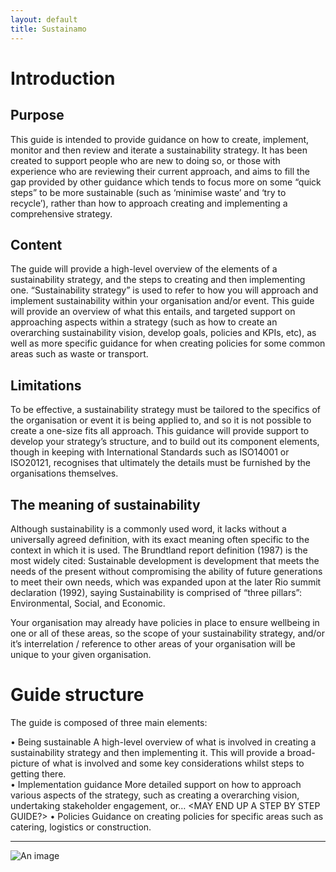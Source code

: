 ```yaml
---
layout: default
title: Sustainamo
---
```


# Introduction
## Purpose
This guide is intended to provide guidance on how to create, implement, monitor and then review and iterate a sustainability strategy.  It has been created to support people who are new to doing so, or those with experience who are reviewing their current approach, and aims to fill the gap provided by other guidance which tends to focus more on some “quick steps” to be more sustainable (such as ‘minimise waste’ and ‘try to recycle’), rather than how to approach creating and implementing a comprehensive strategy.

## Content
The guide will provide a high-level overview of the elements of a sustainability strategy, and the steps to creating and then implementing one.  “Sustainability strategy” is used to refer to how you will approach and implement sustainability within your organisation and/or event.  This guide will provide an overview of what this entails, and targeted support on approaching aspects within a strategy (such as how to create an overarching sustainability vision, develop goals, policies and KPIs, etc), as well as more specific guidance for when creating policies for some common areas such as waste or transport.  

## Limitations
To be effective, a sustainability strategy must be tailored to the specifics of the organisation or event it is being applied to, and so it is not possible to create a one-size fits all approach.  This guidance will provide support to develop your strategy’s structure, and to build out its component elements, though in keeping with International Standards such as ISO14001 or ISO20121, recognises that ultimately the details must be furnished by the organisations themselves. 

## The meaning of sustainability
Although sustainability is a commonly used word, it lacks without a universally agreed definition, with its exact meaning often specific to the context in which it is used.  The Brundtland report definition (1987) is the most widely cited: Sustainable development is development that meets the needs of the present without compromising the ability of future generations to meet their own needs, which was expanded upon at the later Rio summit declaration (1992), saying Sustainability is comprised of “three pillars”: Environmental, Social, and Economic.  

Your organisation may already have policies in place to ensure wellbeing in one or all of these areas, so the scope of your sustainability strategy, and/or it’s interrelation / reference to other areas of your organisation will be unique to your given organisation.  

# Guide structure
 The guide is composed of three main elements:

•	Being sustainable
A high-level overview of what is involved in creating a sustainability strategy and then implementing it.  This will provide a broad-picture of what is involved and some key considerations whilst  steps to getting there.   
•	Implementation guidance
More detailed support on how to approach various aspects of the strategy, such as creating a overarching vision, undertaking stakeholder engagement, or… <MAY END UP A STEP BY STEP GUIDE?>
•	Policies
Guidance on creating policies for specific areas such as catering, logistics or construction. 

---


![An image](https://linktoyourimage.com/image.jpg)
